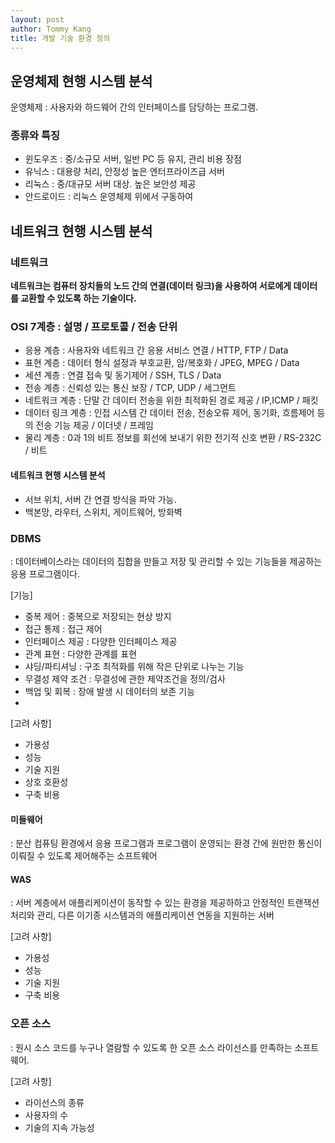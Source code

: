 ```yaml
---
layout: post
author: Tommy Kang
title: 개발 기술 환경 정의
---
```


## 운영체제 현행 시스템 분석
운영체제 : 사용자와 하드웨어 간의 인터페이스를 담당하는 프로그램.

### 종류와 특징
- 윈도우즈 : 중/소규모 서버, 일반 PC 등 유지, 관리 비용 장점
- 유닉스 : 대용량 처리, 안정성 높은 엔터프라이즈급 서버
- 리눅스 : 중/대규모 서버 대상. 높은 보안성 제공
- 안드로이드 : 리눅스 운영체제 위에서 구동하여

## 네트워크 현행 시스템 분석

### 네트워크
**네트워크는 컴퓨터 장치들의 노드 간의 연결(데이터 링크)을 사용하여 서로에게 데이터를 교환할 수 있도록 하는 기술이다.**

### OSI 7계층 : 설명 / 프로토콜 / 전송 단위
- 응용 계층 : 사용자와 네트워크 간 응용 서비스 연결 / HTTP, FTP / Data
- 표현 계층 : 데이터 형식 설정과 부호교환, 암/복호화 / JPEG, MPEG / Data
- 세션 계층 : 연결 접속 및 동기제어 / SSH, TLS / Data
- 전송 계층 : 신뢰성 있는 통신 보장 / TCP, UDP / 세그먼트
- 네트워크 계층 : 단말 간 데이터 전송을 위한 최적화된 경로 제공 / IP,ICMP / 패킷
- 데이터 링크 계층 : 인접 시스템 간 데이터 전송, 전송오류 제어, 동기화, 흐름제어 등의 전송 기능 제공 / 이더넷 / 프레임
- 물리 계층 : 0과 1의 비트 정보를 회선에 보내기 위한 전기적 신호 변환 / RS-232C / 비트

#### 네트워크 현행 시스템 분석
- 서브 위치, 서버 간 연결 방식을 파악 가능.
- 백본망, 라우터, 스위치, 게이트웨어, 방화벽

### DBMS
: 데이터베이스라는 데이터의 집합을 만들고 저장 및 관리할 수 있는 기능들을 제공하는 응용 프로그램이다.

[기능]
- 중복 제어 : 중복으로 저장되는 현상 방지
- 접근 통제 : 접근 제어
- 인터페이스 제공 : 다양한 인터페이스 제공
- 관계 표현 : 다양한 관계를 표현
- 샤딩/파티셔닝 : 구조 최적화를 위해 작은 단위로 나누는 기능 
- 무결성 제약 조건 : 무결성에 관한 제약조건을 정의/검사
- 백업 및 회복 : 장애 발생 시 데이터의 보존 기능
- 

[고려 사항]
- 가용성
- 성능
- 기술 지원
- 상호 호환성
- 구축 비용


#### 미들웨어
: 분산 컴퓨팅 환경에서 응용 프로그램과 프로그램이 운영되는 환경 간에 원만한 통신이 이뤄질 수 있도록 제어해주는 소프트웨어

#### WAS
: 서버 계층에서 애플리케이션이 동작할 수 있는 환경을 제공하하고 안정적인 트랜잭션 처리와 관리, 다른 이기종 시스템과의 애플리케이션 연동을 지원하는 서버

[고려 사항]
- 가용성
- 성능
- 기술 지원
- 구축 비용

### 오픈 소스
: 원시 소스 코드를 누구나 열람할 수 있도록 한 오픈 소스 라이선스를 만족하는 소프트웨어.

[고려 사항]
- 라이선스의 종류
- 사용자의 수
- 기술의 지속 가능성

